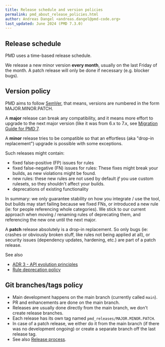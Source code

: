 ```yaml
---
title: Release schedule and version policies
permalink: pmd_about_release_policies.html
author: Andreas Dangel <andreas.dangel@pmd-code.org>
last_updated: June 2024 (PMD 7.3.0)
---
```


## Release schedule

PMD uses a time-based release schedule.

We release a new minor version **every month**, usually on the last Friday of the month.
A patch release will only be done if necessary (e.g. blocker bugs).

## Version policy

PMD aims to follow [SemVer](https://semver.org/), that means, versions are numbered in the form MAJOR.MINOR.PATCH.

A **major** release can break any compatibility, and it means more effort to upgrade to the next major version (like
it was from 6.x to 7.x, see [Migration Guide for PMD 7](pmd_userdocs_migrating_to_pmd7.html).

A **minor** release tries to be compatible so that an effortless (aka "drop-in replacement") upgrade is possible
with some exceptions.

Such releases might contain:

* fixed false-positive (FP) issues for rules
* fixed false-negative (FN) issues for rules: These fixes might break your builds, as new violations might be found.
* new rules: these new rules are not used by default _if_ you use custom rulesets, so they shouldn't affect your builds.
* deprecations of existing functionality

In summary: we only guarantee stability on how you integrate / use the tool, but builds may start failing because
we fixed FNs, or introduced a new rule (ie: for people referencing whole categories).
We stick to our current approach when moving / renaming rules of deprecating them, and referencing
the new one until the next major.

A **patch** release absolutely is a drop-in replacement. So only bugs (ie: crashes or obviously broken stuff,
like rules not being applied at all), or security issues (dependency updates, hardening, etc.) are part of
a patch release.

See also

* [ADR 3 - API evolution principles](pmd_projectdocs_decisions_adr_3.html)
* [Rule deprecation policy](pmd_devdocs_rule_deprecation_policy.html)

## Git branches/tags policy

* Main development happens on the main branch (currently called `main`).
* PR and enhancements are done on the main branch.
* Releases are usually done directly from the main branch, we don't create release branches.
* Each release has its own tag named `pmd_releases/MAJOR.MINOR.PATCH`.
* In case of a patch release, we either do it from the main branch (if there was no development ongoing)
  or create a separate branch off the last release tag.
* See also [Release process](pmd_projectdocs_committers_releasing.html).

